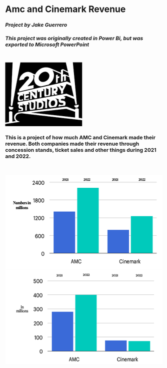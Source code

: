 # Amc and Cinemark Revenue

### *Project by Jake Guerrero*

### *This project was originally created in Power Bi, but was exported to Microsoft PowerPoint*
<br/>

![AMC vs Cinemark](20th-CF.png)

### This is a project of how much AMC and Cinemark made their revenue. Both companies made their revenue through concession stands, ticket sales and other things during 2021 and 2022.

<br/>
<br/>

<img src="Admissions.png"  width="560" height="300">




<img src="Other.png"  width="560" height="300">
